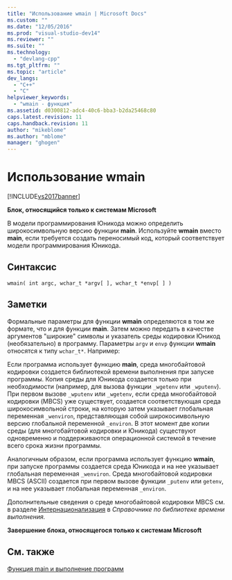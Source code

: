 ```yaml
---
title: "Использование wmain | Microsoft Docs"
ms.custom: ""
ms.date: "12/05/2016"
ms.prod: "visual-studio-dev14"
ms.reviewer: ""
ms.suite: ""
ms.technology: 
  - "devlang-cpp"
ms.tgt_pltfrm: ""
ms.topic: "article"
dev_langs: 
  - "C++"
  - "C"
helpviewer_keywords: 
  - "wmain - функция"
ms.assetid: d0300812-adc4-40c6-bba3-b2da25468c80
caps.latest.revision: 11
caps.handback.revision: 11
author: "mikeblome"
ms.author: "mblome"
manager: "ghogen"
---
```

# Использование wmain
[!INCLUDE[vs2017banner](../assembler/inline/includes/vs2017banner.md)]

**Блок, относящийся только к системам Microsoft**  
  
 В модели программирования Юникода можно определить широкосимвольную версию функции **main**.  Используйте **wmain** вместо **main**, если требуется создать переносимый код, который соответствует модели программирования Юникода.  
  
## Синтаксис  
  
```  
wmain( int argc, wchar_t *argv[ ], wchar_t *envp[ ] )  
```  
  
## Заметки  
 Формальные параметры для функции **wmain** определяются в том же формате, что и для функции **main**.  Затем можно передать в качестве аргументов "широкие" символы и указатель среды кодировки Юникод \(необязательно\) в программу.  Параметры `argv` и `envp` функции **wmain** относятся к типу `wchar_t*`.  Например:  
  
 Если программа использует функцию **main**, среда многобайтовой кодировки создается библиотекой времени выполнения при запуске программы.  Копия среды для Юникода создается только при необходимости \(например, для вызова функции `_wgetenv` или `_wputenv`\).  При первом вызове `_wputenv` или `_wgetenv`, если среда многобайтовой кодировки \(MBCS\) уже существует, создается соответствующая среда широкосимвольной строки, на которую затем указывает глобальная переменная `_wenviron`, представляющая собой широкосимвольную версию глобальной переменной `_environ`.  В этот момент две копии среды \(для многобайтовой кодировки и Юникода\) существуют одновременно и поддерживаются операционной системой в течение всего срока жизни программы.  
  
 Аналогичным образом, если программа использует функцию **wmain**, при запуске программы создается среда Юникода и на нее указывает глобальная переменная `_wenviron`.  Среда многобайтовой кодировки MBCS \(ASCII\) создается при первом вызове функции `_putenv` или `getenv`, и на нее указывает глобальная переменная `_environ`.  
  
 Дополнительные сведения о среде многобайтовой кодировки MBCS см. в разделе [Интернационализация](../c-runtime-library/internationalization.md) в *Справочнике по библиотеке времени выполнения.*  
  
 **Завершение блока, относящегося только к системам Microsoft**  
  
## См. также  
 [Функция main и выполнение программ](../c-language/main-function-and-program-execution.md)
